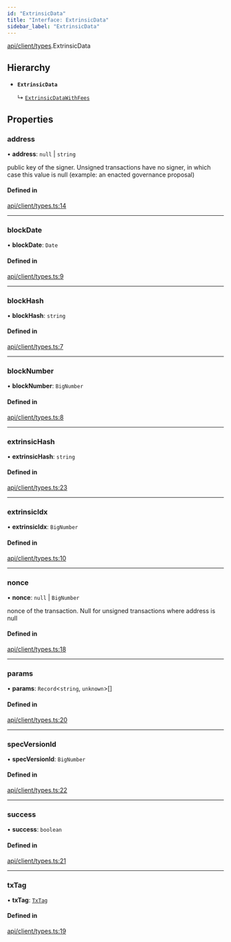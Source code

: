 ```yaml
---
id: "ExtrinsicData"
title: "Interface: ExtrinsicData"
sidebar_label: "ExtrinsicData"
---
```


[api/client/types](../../../../../modules/API/Client/Types/Types.md).ExtrinsicData

## Hierarchy

- **`ExtrinsicData`**

  ↳ [`ExtrinsicDataWithFees`](../ExtrinsicDataWithFees/ExtrinsicDataWithFees.md)

## Properties

### address

• **address**: ``null`` \| `string`

public key of the signer. Unsigned transactions have no signer, in which case this value is null (example: an enacted governance proposal)

#### Defined in

[api/client/types.ts:14](https://github.com/PolymeshAssociation/polymesh-sdk/blob/654b99c8d/src/api/client/types.ts#L14)

___

### blockDate

• **blockDate**: `Date`

#### Defined in

[api/client/types.ts:9](https://github.com/PolymeshAssociation/polymesh-sdk/blob/654b99c8d/src/api/client/types.ts#L9)

___

### blockHash

• **blockHash**: `string`

#### Defined in

[api/client/types.ts:7](https://github.com/PolymeshAssociation/polymesh-sdk/blob/654b99c8d/src/api/client/types.ts#L7)

___

### blockNumber

• **blockNumber**: `BigNumber`

#### Defined in

[api/client/types.ts:8](https://github.com/PolymeshAssociation/polymesh-sdk/blob/654b99c8d/src/api/client/types.ts#L8)

___

### extrinsicHash

• **extrinsicHash**: `string`

#### Defined in

[api/client/types.ts:23](https://github.com/PolymeshAssociation/polymesh-sdk/blob/654b99c8d/src/api/client/types.ts#L23)

___

### extrinsicIdx

• **extrinsicIdx**: `BigNumber`

#### Defined in

[api/client/types.ts:10](https://github.com/PolymeshAssociation/polymesh-sdk/blob/654b99c8d/src/api/client/types.ts#L10)

___

### nonce

• **nonce**: ``null`` \| `BigNumber`

nonce of the transaction. Null for unsigned transactions where address is null

#### Defined in

[api/client/types.ts:18](https://github.com/PolymeshAssociation/polymesh-sdk/blob/654b99c8d/src/api/client/types.ts#L18)

___

### params

• **params**: `Record`\<`string`, `unknown`\>[]

#### Defined in

[api/client/types.ts:20](https://github.com/PolymeshAssociation/polymesh-sdk/blob/654b99c8d/src/api/client/types.ts#L20)

___

### specVersionId

• **specVersionId**: `BigNumber`

#### Defined in

[api/client/types.ts:22](https://github.com/PolymeshAssociation/polymesh-sdk/blob/654b99c8d/src/api/client/types.ts#L22)

___

### success

• **success**: `boolean`

#### Defined in

[api/client/types.ts:21](https://github.com/PolymeshAssociation/polymesh-sdk/blob/654b99c8d/src/api/client/types.ts#L21)

___

### txTag

• **txTag**: [`TxTag`](../../../../../modules/Generated/Types/Types.md#txtag)

#### Defined in

[api/client/types.ts:19](https://github.com/PolymeshAssociation/polymesh-sdk/blob/654b99c8d/src/api/client/types.ts#L19)
